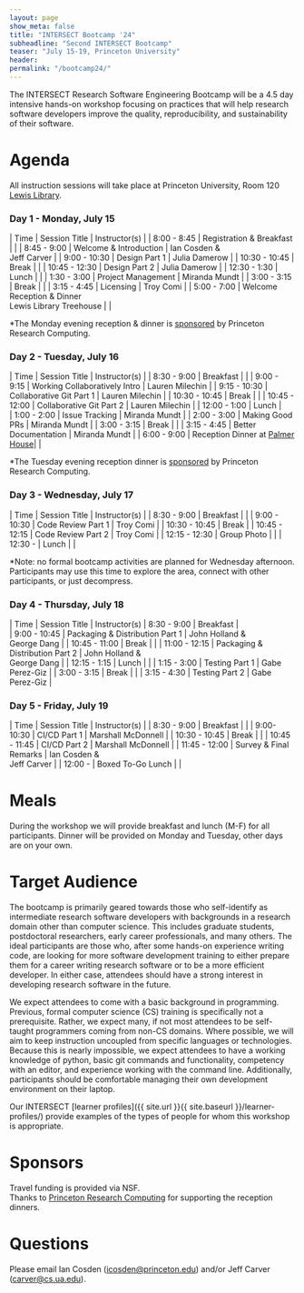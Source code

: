 ```yaml
---
layout: page
show_meta: false
title: "INTERSECT Bootcamp '24"
subheadline: "Second INTERSECT Bootcamp"
teaser: "July 15-19, Princeton University"
header:
permalink: "/bootcamp24/"
---
```


The INTERSECT Research Software Engineering Bootcamp will be a 4.5 day intensive hands-on workshop focusing on practices that will help research software developers improve the quality, reproducibility, and sustainability of their software.  


# Agenda

All instruction sessions will take place at Princeton University, Room 120 [Lewis Library](https://maps.app.goo.gl/AxXdnym8RyguLjSZ9).

### Day 1 - Monday, July 15

| Time | Session Title | Instructor(s) |
| 8:00 - 8:45 | Registration & Breakfast |   |
| 8:45 - 9:00 | Welcome & Introduction | Ian Cosden & <br/> Jeff Carver |
| 9:00 - 10:30 | Design Part 1 | Julia Damerow |
| 10:30 - 10:45 | Break | |
| 10:45 - 12:30 | Design Part 2 | Julia Damerow |
| 12:30 - 1:30 | Lunch |  |
| 1:30 - 3:00 | Project Management | Miranda Mundt |
| 3:00 - 3:15 | Break | |
| 3:15 - 4:45 | Licensing | Troy Comi |
| 5:00 - 7:00 | Welcome Reception & Dinner <br> Lewis Library Treehouse | |

*The Monday evening reception & dinner is [sponsored](#sponsors) by Princeton Research Computing.

### Day 2 - Tuesday, July 16

| Time | Session Title | Instructor(s) |
| 8:30 - 9:00 | Breakfast |  |
| 9:00 - 9:15 | Working Collaboratively Intro | Lauren Milechin |
| 9:15 - 10:30 | Collaborative Git Part 1 | Lauren Milechin |
| 10:30 - 10:45 | Break | |
| 10:45 - 12:00 | Collaborative Git Part 2 | Lauren Milechin |
| 12:00 - 1:00 | Lunch |  
| 1:00 - 2:00 | Issue Tracking | Miranda Mundt |
| 2:00 - 3:00 | Making Good PRs | Miranda Mundt |
| 3:00 - 3:15 | Break | |
| 3:15 - 4:45 | Better Documentation | Miranda Mundt |
| 6:00 - 9:00 | Reception Dinner at [Palmer House](https://palmerhouse.princeton.edu/)|  |

*The Tuesday evening reception dinner is [sponsored](#sponsors) by Princeton Research Computing.

### Day 3 - Wednesday, July 17

| Time | Session Title | Instructor(s) |
| 8:30 - 9:00 | Breakfast |  |
| 9:00 - 10:30 | Code Review Part 1 | Troy Comi |
| 10:30 - 10:45 | Break |
| 10:45 - 12:15 |  Code Review Part 2 | Troy Comi |
| 12:15 - 12:30 | Group Photo |  |
| 12:30 - | Lunch |  |

*Note: no formal bootcamp activities are planned for Wednesday afternoon.
Participants may use this time to explore the area, connect with other participants, or just decompress.

### Day 4 - Thursday, July 18

| Time | Session Title | Instructor(s)
| 8:30 - 9:00 | Breakfast |  
| 9:00 - 10:45 | Packaging & Distribution Part 1 | John Holland & <br/> George Dang |
| 10:45 - 11:00 | Break | |
| 11:00 - 12:15 | Packaging & Distribution Part 2 | John Holland & <br/> George Dang |
| 12:15 - 1:15 | Lunch |  |
| 1:15 - 3:00 | Testing Part 1 | Gabe Perez-Giz |
| 3:00 - 3:15 | Break | |
| 3:15 - 4:30 | Testing Part 2 | Gabe Perez-Giz |

### Day 5 - Friday, July 19

| Time | Session Title | Instructor(s) |
| 8:30 - 9:00 | Breakfast |  |
| 9:00- 10:30 | CI/CD Part 1 | Marshall McDonnell |
| 10:30 - 10:45 | Break | |
| 10:45 - 11:45 | CI/CD Part 2 | Marshall McDonnell |
| 11:45 - 12:00 | Survey & Final Remarks | Ian Cosden & <br/> Jeff Carver |
| 12:00 - | Boxed To-Go Lunch | |

# Meals
During the workshop we will provide breakfast and lunch (M-F) for all participants.
Dinner will be provided on Monday and Tuesday, other days are on your own.

# Target Audience
The bootcamp is primarily geared towards those who self-identify as intermediate research software developers with backgrounds in a research domain other than computer science.
This includes graduate students, postdoctoral researchers, early career professionals, and many others.
The ideal participants are those who, after some hands-on experience writing code, are looking for more software development training to either prepare them for a career writing research software or to be a more efficient developer.
In either case, attendees should have a strong interest in developing research software in the future.

We expect attendees to come with a basic background in programming.
Previous, formal computer science (CS) training is specifically not a prerequisite.
Rather, we expect many, if not most attendees to be self-taught programmers coming from non-CS domains.
Where possible, we will aim to keep instruction uncoupled from specific languages or technologies.
Because this is nearly impossible, we expect attendees to have a working knowledge of python, basic git commands and functionality, competency with an editor, and experience working with the command line.
Additionally, participants should be comfortable managing their own development environment on their laptop.

Our INTERSECT [learner profiles]({{ site.url }}{{ site.baseurl }}/learner-profiles/) provide examples of the types of people for whom this workshop is appropriate.

<a name="sponsors"></a>
# Sponsors
Travel funding is provided via NSF.  
Thanks to [Princeton Research Computing](https://researchcomputing.princeton.edu/) for supporting the reception dinners.

# Questions
Please email Ian Cosden (icosden@princeton.edu) and/or Jeff Carver (carver@cs.ua.edu).
